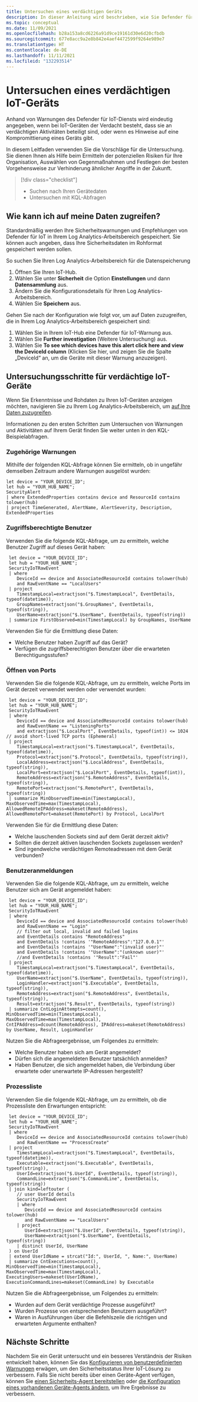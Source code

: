 ```yaml
---
title: Untersuchen eines verdächtigen Geräts
description: In dieser Anleitung wird beschrieben, wie Sie Defender für IoT verwenden, um mithilfe von Log Analytics ein verdächtiges IoT-Gerät zu untersuchen.
ms.topic: conceptual
ms.date: 11/09/2021
ms.openlocfilehash: b28a153a8cd6226a91d9ce19161d30e6d20cfbdb
ms.sourcegitcommit: 677e8acc9a2e8b842e4aef4472599f9264e989e7
ms.translationtype: HT
ms.contentlocale: de-DE
ms.lasthandoff: 11/11/2021
ms.locfileid: "132293514"
---
```

# <a name="investigate-a-suspicious-iot-device"></a>Untersuchen eines verdächtigen IoT-Geräts

Anhand von Warnungen des Defender für IoT-Diensts wird eindeutig angegeben, wenn bei IoT-Geräten der Verdacht besteht, dass sie an verdächtigen Aktivitäten beteiligt sind, oder wenn es Hinweise auf eine Kompromittierung eines Geräts gibt.

In diesem Leitfaden verwenden Sie die Vorschläge für die Untersuchung. Sie dienen Ihnen als Hilfe beim Ermitteln der potenziellen Risiken für Ihre Organisation, Auswählen von Gegenmaßnahmen und Festlegen der besten Vorgehensweise zur Verhinderung ähnlicher Angriffe in der Zukunft.

> [!div class="checklist"]
> * Suchen nach Ihren Gerätedaten
> * Untersuchen mit KQL-Abfragen

## <a name="how-can-i-access-my-data"></a>Wie kann ich auf meine Daten zugreifen?

Standardmäßig werden Ihre Sicherheitswarnungen und Empfehlungen von Defender für IoT in Ihrem Log Analytics-Arbeitsbereich gespeichert. Sie können auch angeben, dass Ihre Sicherheitsdaten im Rohformat gespeichert werden sollen.

So suchen Sie Ihren Log Analytics-Arbeitsbereich für die Datenspeicherung

1. Öffnen Sie Ihren IoT-Hub.
1. Wählen Sie unter **Sicherheit** die Option **Einstellungen** und dann **Datensammlung** aus.
1. Ändern Sie die Konfigurationsdetails für Ihren Log Analytics-Arbeitsbereich.
1. Wählen Sie **Speichern** aus.

Gehen Sie nach der Konfiguration wie folgt vor, um auf Daten zuzugreifen, die in Ihrem Log Analytics-Arbeitsbereich gespeichert sind:

1. Wählen Sie in Ihrem IoT-Hub eine Defender für IoT-Warnung aus.
1. Wählen Sie **Further investigation** (Weitere Untersuchung) aus.
1. Wählen Sie **To see which devices have this alert click here and view the DeviceId column** (Klicken Sie hier, und zeigen Sie die Spalte „DeviceId“ an, um die Geräte mit dieser Warnung anzuzeigen).

## <a name="investigation-steps-for-suspicious-iot-devices"></a>Untersuchungsschritte für verdächtige IoT-Geräte

Wenn Sie Erkenntnisse und Rohdaten zu Ihren IoT-Geräten anzeigen möchten, navigieren Sie zu Ihrem Log Analytics-Arbeitsbereich, um [auf Ihre Daten zuzugreifen](#how-can-i-access-my-data).

Informationen zu den ersten Schritten zum Untersuchen von Warnungen und Aktivitäten auf Ihrem Gerät finden Sie weiter unten in den KQL-Beispielabfragen.

### <a name="related-alerts"></a>Zugehörige Warnungen

Mithilfe der folgenden KQL-Abfrage können Sie ermitteln, ob in ungefähr demselben Zeitraum andere Warnungen ausgelöst wurden:

  ```
  let device = "YOUR_DEVICE_ID";
  let hub = "YOUR_HUB_NAME";
  SecurityAlert
  | where ExtendedProperties contains device and ResourceId contains tolower(hub)
  | project TimeGenerated, AlertName, AlertSeverity, Description, ExtendedProperties
  ```

### <a name="users-with-access"></a>Zugriffsberechtigte Benutzer

Verwenden Sie die folgende KQL-Abfrage, um zu ermitteln, welche Benutzer Zugriff auf dieses Gerät haben:

 ```
  let device = "YOUR_DEVICE_ID";
  let hub = "YOUR_HUB_NAME";
  SecurityIoTRawEvent
  | where
     DeviceId == device and AssociatedResourceId contains tolower(hub)
     and RawEventName == "LocalUsers"
  | project
     TimestampLocal=extractjson("$.TimestampLocal", EventDetails, typeof(datetime)),
     GroupNames=extractjson("$.GroupNames", EventDetails, typeof(string)),
     UserName=extractjson("$.UserName", EventDetails, typeof(string))
  | summarize FirstObserved=min(TimestampLocal) by GroupNames, UserName
 ```
Verwenden Sie für die Ermittlung diese Daten:

- Welche Benutzer haben Zugriff auf das Gerät?
- Verfügen die zugriffsberechtigten Benutzer über die erwarteten Berechtigungsstufen?

### <a name="open-ports"></a>Öffnen von Ports

Verwenden Sie die folgende KQL-Abfrage, um zu ermitteln, welche Ports im Gerät derzeit verwendet werden oder verwendet wurden:

 ```
  let device = "YOUR_DEVICE_ID";
  let hub = "YOUR_HUB_NAME";
  SecurityIoTRawEvent
  | where
     DeviceId == device and AssociatedResourceId contains tolower(hub)
     and RawEventName == "ListeningPorts"
     and extractjson("$.LocalPort", EventDetails, typeof(int)) <= 1024 // avoid short-lived TCP ports (Ephemeral)
  | project
     TimestampLocal=extractjson("$.TimestampLocal", EventDetails, typeof(datetime)),
     Protocol=extractjson("$.Protocol", EventDetails, typeof(string)),
     LocalAddress=extractjson("$.LocalAddress", EventDetails, typeof(string)),
     LocalPort=extractjson("$.LocalPort", EventDetails, typeof(int)),
     RemoteAddress=extractjson("$.RemoteAddress", EventDetails, typeof(string)),
     RemotePort=extractjson("$.RemotePort", EventDetails, typeof(string))
  | summarize MinObservedTime=min(TimestampLocal), MaxObservedTime=max(TimestampLocal), AllowedRemoteIPAddress=makeset(RemoteAddress), AllowedRemotePort=makeset(RemotePort) by Protocol, LocalPort
 ```

Verwenden Sie für die Ermittlung diese Daten:

- Welche lauschenden Sockets sind auf dem Gerät derzeit aktiv?
- Sollten die derzeit aktiven lauschenden Sockets zugelassen werden?
- Sind irgendwelche verdächtigen Remoteadressen mit dem Gerät verbunden?

### <a name="user-logins"></a>Benutzeranmeldungen

Verwenden Sie die folgende KQL-Abfrage, um zu ermitteln, welche Benutzer sich am Gerät angemeldet haben:

 ```
  let device = "YOUR_DEVICE_ID";
  let hub = "YOUR_HUB_NAME";
  SecurityIoTRawEvent
  | where
     DeviceId == device and AssociatedResourceId contains tolower(hub)
     and RawEventName == "Login"
     // filter out local, invalid and failed logins
     and EventDetails contains "RemoteAddress"
     and EventDetails !contains '"RemoteAddress":"127.0.0.1"'
     and EventDetails !contains '"UserName":"(invalid user)"'
     and EventDetails !contains '"UserName":"(unknown user)"'
     //and EventDetails !contains '"Result":"Fail"'
  | project
     TimestampLocal=extractjson("$.TimestampLocal", EventDetails, typeof(datetime)),
     UserName=extractjson("$.UserName", EventDetails, typeof(string)),
     LoginHandler=extractjson("$.Executable", EventDetails, typeof(string)),
     RemoteAddress=extractjson("$.RemoteAddress", EventDetails, typeof(string)),
     Result=extractjson("$.Result", EventDetails, typeof(string))
  | summarize CntLoginAttempts=count(), MinObservedTime=min(TimestampLocal), MaxObservedTime=max(TimestampLocal), CntIPAddress=dcount(RemoteAddress), IPAddress=makeset(RemoteAddress) by UserName, Result, LoginHandler
 ```

Nutzen Sie die Abfrageergebnisse, um Folgendes zu ermitteln:

- Welche Benutzer haben sich am Gerät angemeldet?
- Dürfen sich die angemeldeten Benutzer tatsächlich anmelden?
- Haben Benutzer, die sich angemeldet haben, die Verbindung über erwartete oder unerwartete IP-Adressen hergestellt?

### <a name="process-list"></a>Prozessliste

Verwenden Sie die folgende KQL-Abfrage, um zu ermitteln, ob die Prozessliste den Erwartungen entspricht:

 ```
  let device = "YOUR_DEVICE_ID";
  let hub = "YOUR_HUB_NAME";
  SecurityIoTRawEvent
  | where
     DeviceId == device and AssociatedResourceId contains tolower(hub)
     and RawEventName == "ProcessCreate"
  | project
     TimestampLocal=extractjson("$.TimestampLocal", EventDetails, typeof(datetime)),
     Executable=extractjson("$.Executable", EventDetails, typeof(string)),
     UserId=extractjson("$.UserId", EventDetails, typeof(string)),
     CommandLine=extractjson("$.CommandLine", EventDetails, typeof(string))
  | join kind=leftouter (
     // user UserId details
     SecurityIoTRawEvent
     | where
        DeviceId == device and AssociatedResourceId contains tolower(hub)
        and RawEventName == "LocalUsers"
     | project
        UserId=extractjson("$.UserId", EventDetails, typeof(string)),
        UserName=extractjson("$.UserName", EventDetails, typeof(string))
     | distinct UserId, UserName
  ) on UserId
  | extend UserIdName = strcat("Id:", UserId, ", Name:", UserName)
  | summarize CntExecutions=count(), MinObservedTime=min(TimestampLocal), MaxObservedTime=max(TimestampLocal), ExecutingUsers=makeset(UserIdName), ExecutionCommandLines=makeset(CommandLine) by Executable
```

Nutzen Sie die Abfrageergebnisse, um Folgendes zu ermitteln:

- Wurden auf dem Gerät verdächtige Prozesse ausgeführt?
- Wurden Prozesse von entsprechenden Benutzern ausgeführt?
- Waren in Ausführungen über die Befehlszeile die richtigen und erwarteten Argumente enthalten?

## <a name="next-steps"></a>Nächste Schritte

Nachdem Sie ein Gerät untersucht und ein besseres Verständnis der Risiken entwickelt haben, können Sie das [Konfigurieren von benutzerdefinierten Warnungen](quickstart-create-custom-alerts.md) erwägen, um den Sicherheitsstatus Ihrer IoT-Lösung zu verbessern. Falls Sie nicht bereits über einen Geräte-Agent verfügen, können Sie [einen Sicherheits-Agent bereitstellen](how-to-deploy-agent.md) oder [die Konfiguration eines vorhandenen Geräte-Agents ändern](how-to-agent-configuration.md), um Ihre Ergebnisse zu verbessern.
